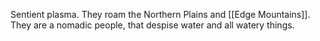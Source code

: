 Sentient plasma. They roam the Northern Plains and [[Edge Mountains]]. They are a nomadic people, that despise water and all watery things.
